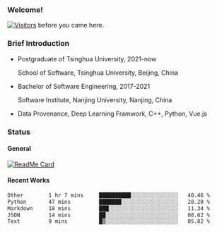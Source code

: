 ### Welcome!

[![Visitors](https://visitor-badge.laobi.icu/badge?page_id=HermitSun.HermitSun)]() before you came here.

### Brief Introduction

- Postgraduate of Tsinghua University, 2021-now
  
  School of Software, Tsinghua University, Beijing, China

- Bachelor of Software Engineering, 2017-2021
  
  Software Institute, Nanjing University, Nanjing, China

- Data Provenance, Deep Learning Framwork, C++, Python, Vue.js

### Status

#### General

[![ReadMe Card](https://github-readme-stats.hermitsun.vercel.app/api?username=HermitSun&count_private=true&show_icons=true)]()

#### Recent Works

<!--START_SECTION:waka-->

```txt
Other        1 hr 7 mins     ██████████░░░░░░░░░░░░░░░   40.46 %
Python       47 mins         ███████░░░░░░░░░░░░░░░░░░   28.20 %
Markdown     18 mins         ███░░░░░░░░░░░░░░░░░░░░░░   11.34 %
JSON         14 mins         ██░░░░░░░░░░░░░░░░░░░░░░░   08.62 %
Text         9 mins          █▒░░░░░░░░░░░░░░░░░░░░░░░   05.82 %
```

<!--END_SECTION:waka-->
